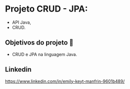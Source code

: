 
# Projeto CRUD - JPA:

- API Java,
- CRUD.

## Objetivos do projeto 💼

- CRUD e JPA na linguagem Java.

## Linkedin

https://www.linkedin.com/in/emily-keyt-manfrin-9601b489/
